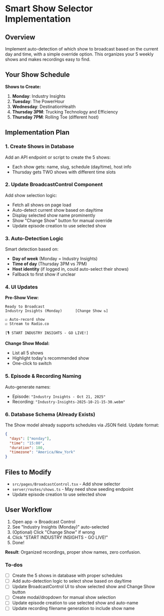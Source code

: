 <!-- d1c81e52-7a81-4733-8898-6922914dece4 75453514-8ba4-4a35-b386-53de7fb7d756 -->
# Smart Show Selector Implementation

## Overview

Implement auto-detection of which show to broadcast based on the current day and time, with a simple override option. This organizes your 5 weekly shows and makes recordings easy to find.

## Your Show Schedule

**Shows to Create:**

1. **Monday**: Industry Insights
2. **Tuesday**: The PowerHour
3. **Wednesday**: DestinationHealth
4. **Thursday 3PM**: Trucking Technology and Efficiency
5. **Thursday 7PM**: Rolling Toe (different host)

## Implementation Plan

### 1. Create Shows in Database

Add an API endpoint or script to create the 5 shows:

- Each show gets: name, slug, schedule (day/time), host info
- Thursday gets TWO shows with different time slots

### 2. Update BroadcastControl Component

Add show selection logic:

- Fetch all shows on page load
- Auto-detect current show based on day/time
- Display selected show name prominently
- Show "Change Show" button for manual override
- Update episode creation to use selected show

### 3. Auto-Detection Logic

Smart detection based on:

- **Day of week** (Monday = Industry Insights)
- **Time of day** (Thursday 3PM vs 7PM)
- **Host identity** (if logged in, could auto-select their shows)
- Fallback to first show if unclear

### 4. UI Updates

**Pre-Show View:**

```
Ready to Broadcast
Industry Insights (Monday)      [Change Show ↻]

☑ Auto-record show
☑ Stream to Radio.co

[🎙️ START INDUSTRY INSIGHTS - GO LIVE!]
```

**Change Show Modal:**

- List all 5 shows
- Highlight today's recommended show
- One-click to switch

### 5. Episode & Recording Naming

Auto-generate names:

- Episode: `"Industry Insights - Oct 21, 2025"`
- Recording: `"Industry-Insights-2025-10-21-15-30.webm"`

### 6. Database Schema (Already Exists)

The Show model already supports schedules via JSON field. Update format:

```json
{
  "days": ["monday"],
  "time": "15:00",
  "duration": 180,
  "timezone": "America/New_York"
}
```

## Files to Modify

- `src/pages/BroadcastControl.tsx` - Add show selector
- `server/routes/shows.ts` - May need show seeding endpoint
- Update episode creation to use selected show

## User Workflow

1. Open app → Broadcast Control
2. See "Industry Insights (Monday)" auto-selected
3. (Optional) Click "Change Show" if wrong
4. Click "START INDUSTRY INSIGHTS - GO LIVE!"
5. Done!

**Result**: Organized recordings, proper show names, zero confusion.

### To-dos

- [ ] Create the 5 shows in database with proper schedules
- [ ] Add auto-detection logic to select show based on day/time
- [ ] Update BroadcastControl UI to show selected show and Change Show button
- [ ] Create modal/dropdown for manual show selection
- [ ] Update episode creation to use selected show and auto-name
- [ ] Update recording filename generation to include show name
